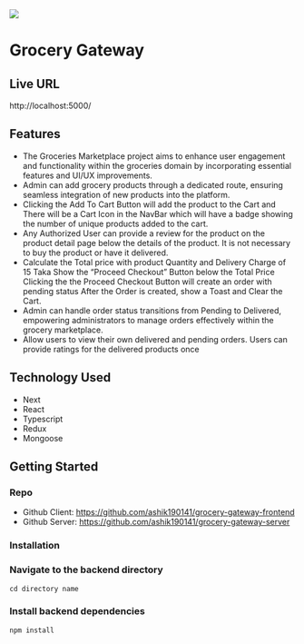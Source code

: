 <img src="https://i.ibb.co/8rF1ZXt/Screenshot-from-2024-05-05-01-26-45.png" />

# Grocery Gateway

## Live URL

http://localhost:5000/

## Features

- The Groceries Marketplace project aims to enhance user engagement and functionality within the groceries domain by incorporating essential features and UI/UX improvements.
- Admin can add grocery products through a dedicated route, ensuring seamless integration of new products into the platform.
- Clicking the Add To Cart Button will add the product to the Cart and There will be a Cart Icon in the NavBar which will have a badge showing the number of unique products added to the cart.
- Any Authorized User can provide a review for the product on the product detail page below the details of the product. It is not necessary to buy the product or have it delivered.
- Calculate the Total price with product Quantity and Delivery Charge of 15 Taka Show the “Proceed Checkout” Button below the Total Price Clicking the the Proceed Checkout Button will create an order with pending status After the Order is created, show a Toast and Clear the Cart.
- Admin can handle order status transitions from Pending to Delivered, empowering administrators to manage orders effectively within the grocery marketplace.
- Allow users to view their own delivered and pending orders. Users can provide ratings for the delivered products once

## Technology Used

- Next
- React
- Typescript
- Redux
- Mongoose

## Getting Started

### Repo

- Github Client: https://github.com/ashik190141/grocery-gateway-frontend
- Github Server: https://github.com/ashik190141/grocery-gateway-server

### Installation

### Navigate to the backend directory

```shell
cd directory name
```

### Install backend dependencies

```shell
npm install
```
